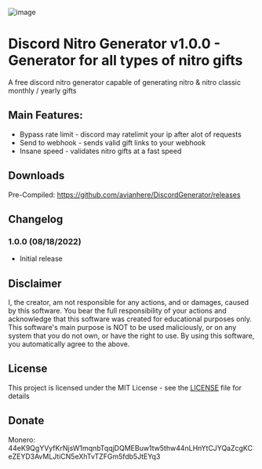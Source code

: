 ![image](https://user-images.githubusercontent.com/111364000/185433376-d0540c0b-f634-4e44-b730-8f90bf71e7e0.png)


# Discord Nitro Generator v1.0.0 - Generator for all types of nitro gifts

A free discord nitro generator capable of generating nitro & nitro classic monthly / yearly gifts

## Main Features:
* Bypass rate limit - discord may ratelimit your ip after alot of requests
* Send to webhook - sends valid gift links to your webhook
* Insane speed - validates nitro gifts at a fast speed

## Downloads
Pre-Compiled: https://github.com/avianhere/DiscordGenerator/releases

## Changelog
### 1.0.0 (08/18/2022)
* Initial release

## Disclaimer
I, the creator, am not responsible for any actions, and or damages, caused by this software.
You bear the full responsibility of your actions and acknowledge that this software was created for educational purposes only.
This software's main purpose is NOT to be used maliciously, or on any system that you do not own, or have the right to use.
By using this software, you automatically agree to the above.

## License
This project is licensed under the MIT License - see the [LICENSE](/LICENSE) file for details

## Donate
Monero: 44eK9QgYVyfKrNjsW1mqnbTqqjDQMEBuw1tw5thw44nLHnYtCJYQaZcgKCeZEYD3AvMLJtiCN5eXhTvTZFGm5fdb5JtEYq3
